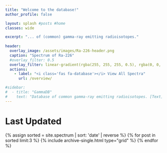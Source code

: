 ```yaml
---
title: "Welcome to the database!"
author_profile: false

layout: splash #posts #home
classes: wide

excerpt: "... of (common) gamma-ray emitting radioisotopes."
    
header:
  overlay_image: /assets/images/Ra-226-header.png
  caption: "Spectrum of Ra-226"
  #overlay_filter: 0.5
  overlay_filter: linear-gradient(rgba(255, 255, 255, 0.5), rgba(0, 0, 0, 0.5))
  actions:
    - label: "<i class='fas fa-database'></i> View All Spectra"
      url: /overview/

#sidebar:
#  - title: "GammaDB"
#    text: "Database of common gamma-ray emitting radioisotopes. [Text](/overview/){: .btn .btn--primary }"
---
```


# Last Updated

{% assign sorted = site.spectrum | sort: 'date' | reverse %}
{% for post in sorted limit:3 %}
  {% include archive-single.html type="grid" %}
{% endfor %}

